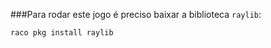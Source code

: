 ###Para rodar este jogo é preciso baixar a biblioteca  `raylib`:

```shell
raco pkg install raylib
```
